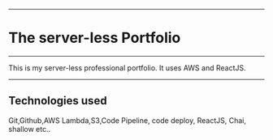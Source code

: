 *****************************************************
# The server-less Portfolio

------------------------------------------------------------

This is my server-less professional portfolio. It uses AWS and ReactJS.

_____________________

## Technologies used
Git,Github,AWS Lambda,S3,Code Pipeline, code deploy, ReactJS, Chai, shallow etc..
